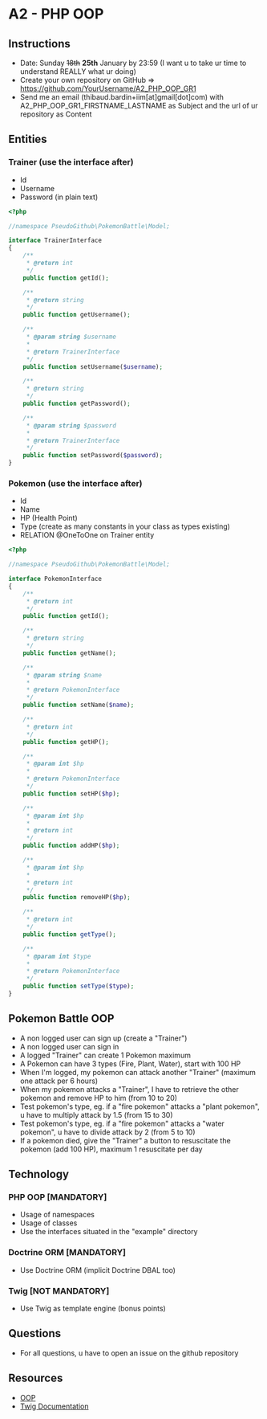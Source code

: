 # A2 - PHP OOP

## Instructions

* Date: Sunday ~~18th~~ **25th** January by 23:59 (I want u to take ur time to understand REALLY what ur doing)
* Create your own repository on GitHub => https://github.com/YourUsername/A2_PHP_OOP_GR1
* Send me an email (thibaud.bardin+iim[at]gmail[dot]com) with A2_PHP_OOP_GR1_FIRSTNAME_LASTNAME as Subject and the url of ur repository as Content

## Entities

### Trainer (use the interface after)

* Id
* Username
* Password (in plain text)

```php
<?php

//namespace PseudoGithub\PokemonBattle\Model;

interface TrainerInterface
{
    /**
     * @return int
     */
    public function getId();

    /**
     * @return string
     */
    public function getUsername();

    /**
     * @param string $username
     *
     * @return TrainerInterface
     */
    public function setUsername($username);

    /**
     * @return string
     */
    public function getPassword();

    /**
     * @param string $password
     *
     * @return TrainerInterface
     */
    public function setPassword($password);
}
```

### Pokemon (use the interface after)

* Id
* Name
* HP (Health Point)
* Type (create as many constants in your class as types existing)
* RELATION @OneToOne on Trainer entity

```php
<?php

//namespace PseudoGithub\PokemonBattle\Model;

interface PokemonInterface
{
    /**
     * @return int
     */
    public function getId();

    /**
     * @return string
     */
    public function getName();

    /**
     * @param string $name
     *
     * @return PokemonInterface
     */
    public function setName($name);

    /**
     * @return int
     */
    public function getHP();

    /**
     * @param int $hp
     *
     * @return PokemonInterface
     */
    public function setHP($hp);

    /**
     * @param int $hp
     *
     * @return int
     */
    public function addHP($hp);

    /**
     * @param int $hp
     *
     * @return int
     */
    public function removeHP($hp);

    /**
     * @return int
     */
    public function getType();

    /**
     * @param int $type
     *
     * @return PokemonInterface
     */
    public function setType($type);
}
```

## Pokemon Battle OOP

* A non logged user can sign up (create a "Trainer")
* A non logged user can sign in
* A logged "Trainer" can create 1 Pokemon maximum
* A Pokemon can have 3 types (Fire, Plant, Water), start with 100 HP
* When I'm logged, my pokemon can attack another "Trainer" (maximum one attack per 6 hours)
* When my pokemon attacks a "Trainer", I have to retrieve the other pokemon and remove HP to him (from 10 to 20)
* Test pokemon's type, eg. if a "fire pokemon" attacks a "plant pokemon", u have to multiply attack by 1.5 (from 15 to 30)
* Test pokemon's type, eg. if a "fire pokemon" attacks a "water pokemon", u have to divide attack by 2 (from 5 to 10)
* If a pokemon died, give the "Trainer" a button to resuscitate the pokemon (add 100 HP), maximum 1 resuscitate per day

## Technology

### PHP OOP [MANDATORY]

* Usage of namespaces
* Usage of classes
* Use the interfaces situated in the "example" directory

### Doctrine ORM [MANDATORY]

* Use Doctrine ORM (implicit Doctrine DBAL too)

### Twig [NOT MANDATORY]

* Use Twig as template engine (bonus points)

## Questions

* For all questions, u have to open an issue on the github repository

## Resources

* [OOP](http://openclassrooms.com/courses/programmez-en-oriente-objet-en-php)
* [Twig Documentation](http://twig.sensiolabs.org/documentation)
